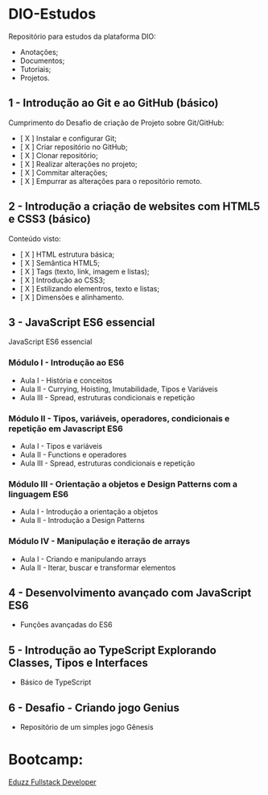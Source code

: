 # DIO-Estudos
Repositório para estudos da plataforma DIO:
- Anotações;
- Documentos;
- Tutoriais;
- Projetos.

## 1 - Introdução ao Git e ao GitHub (básico)

Cumprimento do Desafio de criação de Projeto sobre Git/GitHub:
- [ X ] Instalar e configurar Git;
- [ X ] Criar repositório no GitHub;
- [ X ] Clonar repositório;
- [ X ] Realizar alterações no projeto;
- [ X ] Commitar alterações;
- [ X ] Empurrar as alterações para o repositório remoto.

## 2 - Introdução a criação de websites com HTML5 e CSS3 (básico)

Conteúdo visto:
- [ X ] HTML estrutura básica;
- [ X ] Semântica HTML5;
- [ X ] Tags (texto, link, imagem e listas);
- [ X ] Introdução ao CSS3;
- [ X ] Estilizando elementros, texto e listas;
- [ X ] Dimensões e alinhamento.


## 3 - JavaScript ES6 essencial

JavaScript ES6 essencial

### Módulo I - Introdução ao ES6

- Aula I - História e conceitos
- Aula II - Currying, Hoisting, Imutabilidade, Tipos e Variáveis
- Aula III - Spread, estruturas condicionais e repetição


### Módulo II - Tipos, variáveis, operadores, condicionais e repetição em Javascript ES6

- Aula I - Tipos e variáveis
- Aula II - Functions e operadores
- Aula III - Spread, estruturas condicionais e repetição

### Módulo III - Orientação a objetos e Design Patterns com a linguagem ES6

- Aula I - Introdução a orientação a objetos
- Aula II - Introdução a Design Patterns

### Módulo IV - Manipulação e iteração de arrays

- Aula I - Criando e manipulando arrays
- Aula II - Iterar, buscar e transformar elementos

## 4 - Desenvolvimento avançado com JavaScript ES6

- Funções avançadas do ES6

## 5 - Introdução ao TypeScript Explorando Classes, Tipos e Interfaces

- Básico de TypeScript

## 6 - Desafio - Criando jogo Genius

- Repositório de um simples jogo Gênesis 

# Bootcamp:
[Eduzz Fullstack Developer](https://web.digitalinnovation.one/track/eduzz-fullstack-developer)
